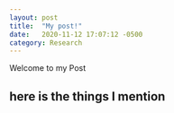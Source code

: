 ```yaml
---
layout: post
title:  "My post!"
date:   2020-11-12 17:07:12 -0500
category: Research
---
```

Welcome to my Post

## here is the things I mention
